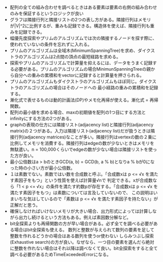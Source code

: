 - 配列の全ての組み合わせを調べるときはある要素は要素の右側の組み合わせのみを保証するというロジックが良い
- グラフは隣接行列と隣接リストの2つの表し方がある。隣接行列はメモリが|V|^2に比例するが、重みも記録できる。構造体を使えば、隣接行列も重みを記録できる。
- 幅優先度探索やプリムのアルゴリズムでは次の隣接するノードを探す際に、使われていないの条件を忘れずに入れる。
- プリムのアルゴリズムは全域木(MinimumSpanningTree)を求め、ダイクストラのアルゴリズムは2点間の頂点の最短経路を求める。
- 探索やプリムのアルゴリズムで計算量を抑えるには、データをうまく記録する必要がある。プリムのアルゴリズムの場合MinimunSpanningTreeの親から自分への重みの累積和をvectorに記録すると計算量を押さられる。
- プリムのアルゴリズムもダイクストラのアルゴリズムもほぼ同じ。ダイクストラのアルゴリズムの場合はそのノードへの
最小経路の重みの累積和を記録する。
- 漸化式で表せるものは動的計画法(DP)やメモ化再帰が使える。漸化式 = 再帰関数。
- 配列の最小値を求める場合、maxの初期値を配列の1つ目にする方法とinfinityにする方法の2つがある。
- graphの表現の仕方には隣接リスト(adjacency list)と隣接行列(adjacency matrix)の２つがある。入力は隣接リスト(adjacency list)だが扱うときは隣接行列(adjacency matrices)なことが多い。隣接行列はvertexの数の２乗に比例してメモリを消費する。隣接行列はedgeの数が少ないときはメモリを無駄遣い。n = 100,000くらいでedgeの数が少ない場合は隣接リストを使った方が良い。
- 最小公倍数はa > bのときGCD(a, b) = GCD(b, a % b)となりa % bが0になった時の小さい方が最小公倍数。
- １は素数でない。素数ではい数を合成数と呼ぶ。「合成数xは p <= √x を満たす素因子をもつ」という性質を使えば計算量√nで
判定できる。xが合成数なら「1 < p <= √x」の条件を満たす約数pが存在する。「合成数xは p <= √x を満たす素因子をもつ」は素数については言及していないので、
この説明はいまいちな気はしているので「素数は p <= √x を満たす素因子を持たない」が正解だと思う。
- 確保しなければいけないメモリが大きい場合、出力形式によっては計算しながら出力し続けるという方法もある。例えば素因数分解など。
- bit全探索よりも再帰関数の方が早い場合がある。必ず全てを調べる必要がある場合はbit全探索も使える。
数列と整数が与えられて数列の要素を足して整数を作れるどうかの場合はある数列を使うor使わない しらみつぶし探索(Exhaustive search)の方が良い。なぜなら、一つ目の要素を選んだら絶対に整数を作れない場合はそれ以降は調べなくて良い。bit全探索をすると全て調べる必要があるためTimeExceededErrorになる。